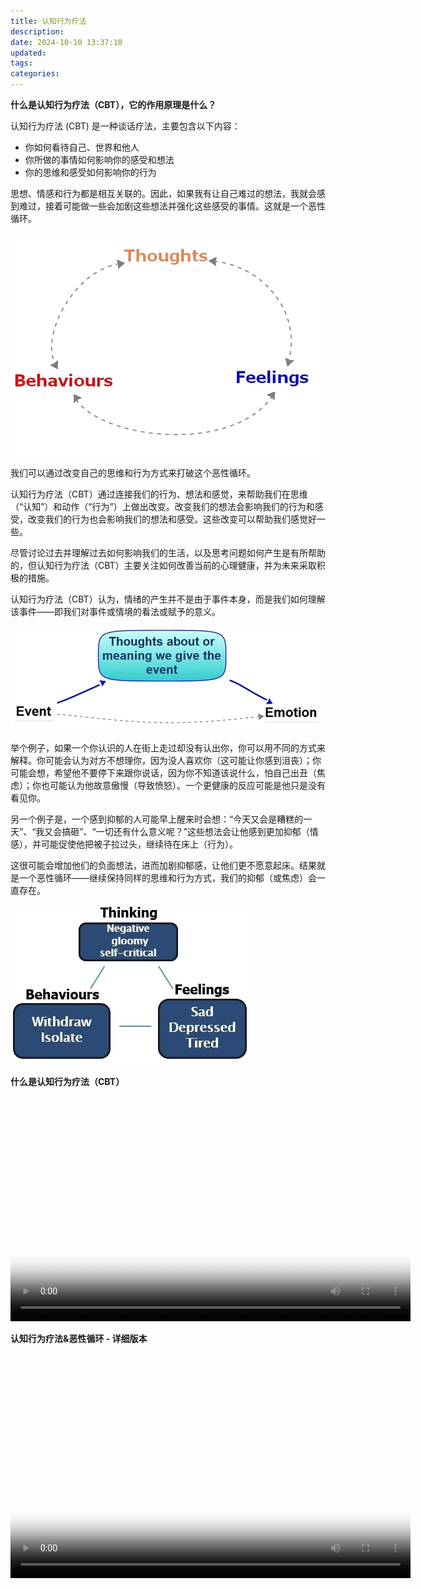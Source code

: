 ```yaml
---
title: 认知行为疗法
description:
date: 2024-10-10 13:37:18
updated:
tags:
categories:
---
```


**什么是认知行为疗法（CBT），它的作用原理是什么？**

认知行为疗法 (CBT) 是一种谈话疗法，主要包含以下内容：

 * 你如何看待自己、世界和他人
 * 你所做的事情如何影响你的感受和想法
 * 你的思维和感受如何影响你的行为

思想、情感和行为都是相互关联的。因此，如果我有让自己难过的想法，我就会感到难过，接着可能做一些会加剧这些想法并强化这些感受的事情。这就是一个恶性循环。

<img src="/images/getselfhelp/p-trans.png">

我们可以通过改变自己的思维和行为方式来打破这个恶性循环。

认知行为疗法（CBT）通过连接我们的行为、想法和感觉，来帮助我们在思维（“认知”）和动作（“行为”）上做出改变。改变我们的想法会影响我们的行为和感受，改变我们的行为也会影响我们的想法和感受。这些改变可以帮助我们感觉好一些。

尽管讨论过去并理解过去如何影响我们的生活，以及思考问题如何产生是有所帮助的，但认知行为疗法（CBT）主要关注如何改善当前的心理健康，并为未来采取积极的措施。

认知行为疗法（CBT）认为，情绪的产生并不是由于事件本身，而是我们如何理解该事件——即我们对事件或情境的看法或赋予的意义。

<img src="/images/getselfhelp/161002910959693252.png">

举个例子，如果一个你认识的人在街上走过却没有认出你，你可以用不同的方式来解释。你可能会认为对方不想理你，因为没人喜欢你（这可能让你感到沮丧）；你可能会想，希望他不要停下来跟你说话，因为你不知道该说什么，怕自己出丑（焦虑）；你也可能认为他故意傲慢（导致愤怒）。一个更健康的反应可能是他只是没有看见你。

另一个例子是，一个感到抑郁的人可能早上醒来时会想：“今天又会是糟糕的一天”、“我又会搞砸”、“一切还有什么意义呢？”这些想法会让他感到更加抑郁（情感），并可能促使他把被子拉过头，继续待在床上（行为）。

这很可能会增加他们的负面想法，进而加剧抑郁感，让他们更不愿意起床。结果就是一个恶性循环——继续保持同样的思维和行为方式，我们的抑郁（或焦虑）会一直存在。

<img src="/images/getselfhelp/161002910959693252-1.png">

**什么是认知行为疗法（CBT）**

<video width="640" height="360" controls="controls"  poster="/images/getselfhelp/whatiscbt.jpg">
<source src="https://pub-fc357e9fb3f444e694b227ed64be66b9.r2.dev/getselfhelp/What%20is%20CBT.mp4" type="video/mp4">
<track label="English-中文" kind="subtitles" srclang="en-zh" src="/images/getselfhelp/whatiscbt.vtt" default>
</video>

**认知行为疗法&恶性循环 - 详细版本**

<video width="640" height="360" controls="controls"  poster="/images/getselfhelp/whatiscbt2.jpg">
<source src="https://pub-fc357e9fb3f444e694b227ed64be66b9.r2.dev/getselfhelp/ViciousCycles.mp4" type="video/mp4">
<track label="English-中文" kind="subtitles" srclang="en-zh" src="/images/getselfhelp/ViciousCycles.vtt" default>
</video>